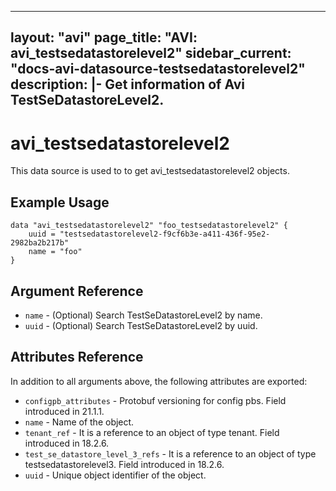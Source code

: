 <!--
    Copyright 2021 VMware, Inc.
    SPDX-License-Identifier: Mozilla Public License 2.0
-->
---
layout: "avi"
page_title: "AVI: avi_testsedatastorelevel2"
sidebar_current: "docs-avi-datasource-testsedatastorelevel2"
description: |-
  Get information of Avi TestSeDatastoreLevel2.
---

# avi_testsedatastorelevel2

This data source is used to to get avi_testsedatastorelevel2 objects.

## Example Usage

```hcl
data "avi_testsedatastorelevel2" "foo_testsedatastorelevel2" {
    uuid = "testsedatastorelevel2-f9cf6b3e-a411-436f-95e2-2982ba2b217b"
    name = "foo"
}
```

## Argument Reference

* `name` - (Optional) Search TestSeDatastoreLevel2 by name.
* `uuid` - (Optional) Search TestSeDatastoreLevel2 by uuid.

## Attributes Reference

In addition to all arguments above, the following attributes are exported:

* `configpb_attributes` - Protobuf versioning for config pbs. Field introduced in 21.1.1.
* `name` - Name of the object.
* `tenant_ref` - It is a reference to an object of type tenant. Field introduced in 18.2.6.
* `test_se_datastore_level_3_refs` - It is a reference to an object of type testsedatastorelevel3. Field introduced in 18.2.6.
* `uuid` - Unique object identifier of the object.

